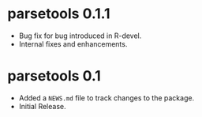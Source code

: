 # parsetools 0.1.1

*  Bug fix for bug introduced in R-devel.
* Internal fixes and enhancements.

# parsetools 0.1

* Added a `NEWS.md` file to track changes to the package.
* Initial Release.
